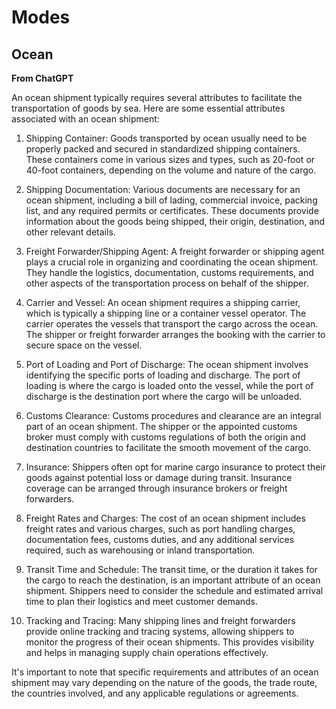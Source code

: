 # Modes

## Ocean

**From ChatGPT**

An ocean shipment typically requires several attributes to facilitate the transportation of goods by sea. Here are some essential attributes associated with an ocean shipment:

1. Shipping Container: Goods transported by ocean usually need to be properly packed and secured in standardized shipping containers. These containers come in various sizes and types, such as 20-foot or 40-foot containers, depending on the volume and nature of the cargo.

2. Shipping Documentation: Various documents are necessary for an ocean shipment, including a bill of lading, commercial invoice, packing list, and any required permits or certificates. These documents provide information about the goods being shipped, their origin, destination, and other relevant details.

3. Freight Forwarder/Shipping Agent: A freight forwarder or shipping agent plays a crucial role in organizing and coordinating the ocean shipment. They handle the logistics, documentation, customs requirements, and other aspects of the transportation process on behalf of the shipper.

4. Carrier and Vessel: An ocean shipment requires a shipping carrier, which is typically a shipping line or a container vessel operator. The carrier operates the vessels that transport the cargo across the ocean. The shipper or freight forwarder arranges the booking with the carrier to secure space on the vessel.

5. Port of Loading and Port of Discharge: The ocean shipment involves identifying the specific ports of loading and discharge. The port of loading is where the cargo is loaded onto the vessel, while the port of discharge is the destination port where the cargo will be unloaded.

6. Customs Clearance: Customs procedures and clearance are an integral part of an ocean shipment. The shipper or the appointed customs broker must comply with customs regulations of both the origin and destination countries to facilitate the smooth movement of the cargo.

7. Insurance: Shippers often opt for marine cargo insurance to protect their goods against potential loss or damage during transit. Insurance coverage can be arranged through insurance brokers or freight forwarders.

8. Freight Rates and Charges: The cost of an ocean shipment includes freight rates and various charges, such as port handling charges, documentation fees, customs duties, and any additional services required, such as warehousing or inland transportation.

9. Transit Time and Schedule: The transit time, or the duration it takes for the cargo to reach the destination, is an important attribute of an ocean shipment. Shippers need to consider the schedule and estimated arrival time to plan their logistics and meet customer demands.

10. Tracking and Tracing: Many shipping lines and freight forwarders provide online tracking and tracing systems, allowing shippers to monitor the progress of their ocean shipments. This provides visibility and helps in managing supply chain operations effectively.

It's important to note that specific requirements and attributes of an ocean shipment may vary depending on the nature of the goods, the trade route, the countries involved, and any applicable regulations or agreements.
